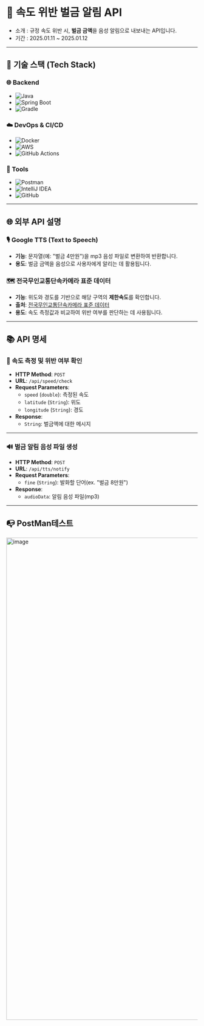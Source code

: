 
# 📢 속도 위반 벌금 알림 API
* 소개 : 규정 속도 위반 시, **벌금 금액**을 음성 알림으로 내보내는 API입니다.
* 기간 : 2025.01.11 ~ 2025.01.12

---

## 🚀 기술 스택 (Tech Stack)

### 🌐 Backend
- ![Java](https://img.shields.io/badge/Java-17-007396?style=flat-square&logo=java&logoColor=white)
- ![Spring Boot](https://img.shields.io/badge/Spring%20Boot-3.0-6DB33F?style=flat-square&logo=springboot&logoColor=white)
- ![Gradle](https://img.shields.io/badge/Gradle-7.6-02303A?style=flat-square&logo=gradle&logoColor=white)

### ☁️ DevOps & CI/CD
- ![Docker](https://img.shields.io/badge/Docker-20.10.8-2496ED?style=flat-square&logo=docker&logoColor=white)
- ![AWS](https://img.shields.io/badge/AWS-Cloud-232F3E?style=flat-square&logo=amazonaws&logoColor=white)
- ![GitHub Actions](https://img.shields.io/badge/GitHub%20Actions-Automation-2088FF?style=flat-square&logo=githubactions&logoColor=white)

### 🔧 Tools
- ![Postman](https://img.shields.io/badge/Postman-API_Testing-FF6C37?style=flat-square&logo=postman&logoColor=white)
- ![IntelliJ IDEA](https://img.shields.io/badge/IntelliJ%20IDEA-Ultimate-000000?style=flat-square&logo=intellijidea&logoColor=white)
- ![GitHub](https://img.shields.io/badge/GitHub-Repository-181717?style=flat-square&logo=github&logoColor=white)

---

## 🌐 외부 API 설명

### 🎙️ Google TTS (Text to Speech)  

- **기능**: 문자열(예: "벌금 4만원")을 mp3 음성 파일로 변환하여 반환합니다.  
- **용도**: 벌금 금액을 음성으로 사용자에게 알리는 데 활용됩니다.
  


### 🗺️ 전국무인교통단속카메라 표준 데이터  
- **기능**: 위도와 경도를 기반으로 해당 구역의 **제한속도**를 확인합니다.  
- **출처**: [전국무인교통단속카메라 표준 데이터](https://www.data.go.kr/data/15028200/standard.do)  
- **용도**: 속도 측정값과 비교하여 위반 여부를 판단하는 데 사용됩니다.


---

## 📚 API 명세  

### 🚗 속도 측정 및 위반 여부 확인
- **HTTP Method**: `POST`  
- **URL**: `/api/speed/check`  
- **Request Parameters**:  
  - `speed` (`double`): 측정된 속도  
  - `latitude` (`String`): 위도
  - `longitude` (`String`): 경도
- **Response**:  
  - `String`: 벌금액에 대한 메시지  

---

### 🔊 벌금 알림 음성 파일 생성
- **HTTP Method**: `POST`  
- **URL**: `/api/tts/notify`  
- **Request Parameters**:  
  - `fine` (`String`): 발화할 단어(ex. "벌금 8만원")
- **Response**:  
  - `audioData`: 알림 음성 파일(mp3)


---

## 📭 PostMan테스트 

<img width="1268" alt="image" src="https://github.com/user-attachments/assets/1a645a7f-6a2f-45c5-b7d6-5114252b43c5" />
